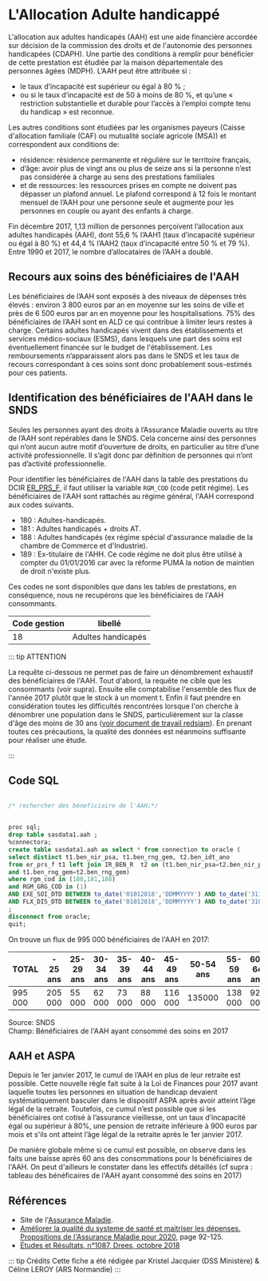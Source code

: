 # L'Allocation Adulte handicappé
<!-- SPDX-License-Identifier: MPL-2.0 -->

L'allocation aux adultes handicapés (AAH) est une aide financière accordée sur décision de la commission des droits et de l'autonomie des personnes handicapées (CDAPH). 
Une partie des conditions à remplir pour bénéficier de cette prestation est étudiée par la maison départementale des personnes âgées (MDPH). L’AAH peut être attribuée si : 
* le taux d’incapacité est supérieur ou égal à 80 % ; 
* ou si le taux d’incapacité est de 50 à moins de 80 %, et qu’une « restriction substantielle et durable pour l’accès à l’emploi compte tenu du handicap » est reconnue.


Les autres conditions sont étudiées par les organismes payeurs (Caisse d'allocation familiale (CAF) ou mutualité sociale agricole (MSA)) et correspondent aux conditions de:
*  résidence: résidence permanente et régulière sur le territoire français,
* d’âge: avoir plus de vingt ans ou plus de seize ans si la personne n’est pas considérée à charge au sens des prestations familiales
* et de ressources: les ressources prises en compte ne doivent pas dépasser un plafond annuel. Le plafond correspond à 12 fois le montant mensuel de l’AAH pour une personne seule et augmente pour les personnes en couple ou ayant des enfants à charge. 

Fin décembre 2017, 1,13 million de personnes perçoivent l’allocation aux adultes handicapés (AAH), dont 55,6 % l’AAH1 (taux d’incapacité supérieur ou égal à 80 %) et 44,4 % l’AAH2 (taux d’incapacité entre 50 % et 79 %). Entre 1990 et 2017, le nombre d’allocataires de l’AAH a doublé. 

## Recours aux soins des bénéficiaires de l'AAH 

Les bénéficiaires de l’AAH sont exposés à des niveaux de dépenses très élevés : environ 3 800 euros par an en moyenne sur les soins de ville et près de 6 500 euros par an en moyenne  pour les hospitalisations. 75% des bénéficiaires de l’AAH sont en ALD ce qui contribue à limiter leurs restes à charge. 
Certains adultes handicapés vivent dans des établissements et services médico-sociaux (ESMS), dans lesquels une part des soins est éventuellement financée sur le budget de l'établissement. Les remboursements n’apparaissent alors pas dans le SNDS et les taux de recours correspondant à ces soins sont donc probablement sous-estimés pour ces patients.

## Identification des bénéficiaires de l'AAH dans le SNDS

Seules les personnes ayant des droits à l’Assurance Maladie ouverts au titre de l’AAH sont repérables dans le SNDS. Cela concerne ainsi des personnes qui n’ont aucun autre motif d’ouverture de droits, en particulier au titre d’une activité professionnelle. Il s’agit donc par définition de personnes qui n’ont pas d’activité professionnelle. 

Pour identifier les bénéficiaires de l'AAH dans la table des prestations du DCIR [ER_PRS_F](../tables/DCIR/ER_PRS_F.md),
 il faut utiliser la variable `RGM_COD` (code petit régime). Les bénéficiaires de l'AAH sont rattachés au régime général, l'AAH correspond aux codes suivants.
* 180 : Adultes-handicapés. 
* 181 : Adultes handicapés + droits AT.
* 188 : Adultes handicapés (ex régime spécial d'assurance maladie de la chambre de Commerce et d'Industrie).
* 189 : Ex-titulaire de l'AHH. Ce code régime ne doit plus être utilisé à compter du 01/01/2016 car avec la réforme PUMA la notion de maintien de droit n'existe plus. 

 Ces codes ne sont disponibles que dans les tables de prestations, en conséquence, nous ne recupérons que les bénéficiaires de l'AAH consommants. 

 | Code gestion  | libellé  |
|---|---|
| 18  | Adultes handicapés  |



::: tip ATTENTION 

La requête ci-dessous ne permet pas de faire un dénombrement exhaustif des bénéficiaires de l'AAH. Tout d'abord, la requête ne cible que les consommants (voir supra). Ensuite elle comptabilise l'ensemble des flux de l'année 2017 plutôt que le stock à un moment t. Enfin il faut prendre en considération toutes les difficultés rencontrées lorsque l'on cherche à dénombrer une population dans le SNDS, particulièrement sur la classe d'âge des moins de 30 ans ([voir document de travail redsiam](https://documentation-snds.health-data-hub.fr/files/redsiam/202103_Redsiam_GTDenominateurs-ChoixDenominateurs_MLP-2.0.pdf)). En prenant toutes ces précautions, la qualité des données est néanmoins suffisante pour réaliser une étude. 

:::


## Code SQL 
```sql

/* rechercher des béneficiaire de l'AAH;*/


proc sql;
drop table sasdata1.aah ;
%connectora;
create table sasdata1.aah as select * from connection to oracle (
select distinct t1.ben_nir_psa, t1.ben_rng_gem, t2.ben_idt_ano 
from er_prs_f t1 left join IR_BEN_R  t2 on (t1.ben_nir_psa=t2.ben_nir_psa
and t1.ben_rng_gem=t2.ben_rng_gem)
where rgm_cod in (180,181,188)
and RGM_GRG_COD in (1)
AND EXE_SOI_DTD BETWEEN to_date('01012018','DDMMYYYY') AND to_date('31122018','DDMMYYYY')
AND FLX_DIS_DTD BETWEEN to_date('01012018','DDMMYYYY') AND to_date('31032019','DDMMYYYY')
;
disconnect from oracle;
quit;

```

On trouve un flux de 995 000 bénéficiaires de l'AAH en 2017:  

| TOTAL | - 25 ans|25-29 ans|30-34 ans|35-39 ans|40-44 ans|45-49 ans|50-54 ans|55-59 ans|60-64 ans|+ 65 ans|
|---|---|---|---|---|---|---|---|---|---|---|
| 995 000  |205 000	|55 000	|62 000	|73 000	|88 000	|116 000|135000|138 000|92 000|31 000|

Source: SNDS  
Champ: Bénéficiaires de l'AAH ayant consommé des soins en 2017


## AAH et ASPA 
Depuis le 1er janvier 2017, le cumul de l’AAH en plus de leur retraite est possible. Cette nouvelle règle fait suite à la Loi de Finances pour 2017 avant laquelle toutes les personnes en situation de handicap devaient systématiquement basculer dans le dispositif ASPA après avoir atteint l’âge légal de la retraite. 
Toutefois, ce cumul n’est possible que si les bénéficiaires ont cotisé à l’assurance vieillesse, ont un taux d’incapacité égal ou supérieur à 80%, une pension de retraite inférieure à 900 euros par mois et s'ils ont atteint l’âge légal de la retraite après le 1er janvier 2017. 

De manière globale même si ce cumul est possible, on observe dans les faits une baisse après 60 ans des consommations pour ls bénéficiaires de l'AAH. On peut d'ailleurs le constater dans les effectifs détaillés (cf supra : tableau des bénéficaires de l'AAH ayant consommé des soins en 2017) 


## Références

- Site de l'[Assurance Maladie](https://www.ameli.fr/).
- [Améliorer la qualité du systeme de santé et maitriser les dépenses. Propositions de l'Assurance Maladie pour 2020](https://assurance-maladie.ameli.fr/sites/default/files/2019-07_rapport-propositions-pour-2020_assurance-maladie.pdf), page 92-125.
- [Études et Résultats, n°1087, Drees, octobre 2018](https://drees.solidarites-sante.gouv.fr/etudes-et-statistiques/publications/etudes-et-resultats/article/le-nombre-des-beneficiaires-de-l-allocation-aux-adultes-handicapes-a-double#:~:text=Fin%20d%C3%A9cembre%202017%2C%201%2C13,m%C3%A9dian%20est%20de%2048%20ans.)

::: tip Crédits
Cette fiche a été rédigée par Kristel Jacquier (DSS Ministère) & Céline LEROY (ARS Normandie)
:::

